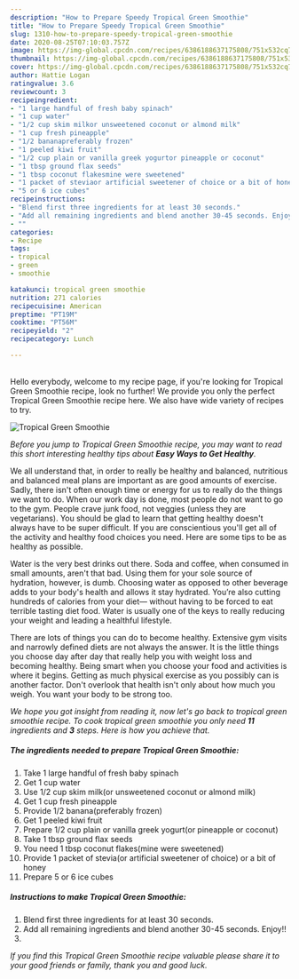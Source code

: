```yaml
---
description: "How to Prepare Speedy Tropical Green Smoothie"
title: "How to Prepare Speedy Tropical Green Smoothie"
slug: 1310-how-to-prepare-speedy-tropical-green-smoothie
date: 2020-08-25T07:10:03.757Z
image: https://img-global.cpcdn.com/recipes/6386188637175808/751x532cq70/tropical-green-smoothie-recipe-main-photo.jpg
thumbnail: https://img-global.cpcdn.com/recipes/6386188637175808/751x532cq70/tropical-green-smoothie-recipe-main-photo.jpg
cover: https://img-global.cpcdn.com/recipes/6386188637175808/751x532cq70/tropical-green-smoothie-recipe-main-photo.jpg
author: Hattie Logan
ratingvalue: 3.6
reviewcount: 3
recipeingredient:
- "1 large handful of fresh baby spinach"
- "1 cup water"
- "1/2 cup skim milkor unsweetened coconut or almond milk"
- "1 cup fresh pineapple"
- "1/2 bananapreferably frozen"
- "1 peeled kiwi fruit"
- "1/2 cup plain or vanilla greek yogurtor pineapple or coconut"
- "1 tbsp ground flax seeds"
- "1 tbsp coconut flakesmine were sweetened"
- "1 packet of steviaor artificial sweetener of choice or a bit of honey"
- "5 or 6 ice cubes"
recipeinstructions:
- "Blend first three ingredients for at least 30 seconds."
- "Add all remaining ingredients and blend another 30-45 seconds. Enjoy!!"
- ""
categories:
- Recipe
tags:
- tropical
- green
- smoothie

katakunci: tropical green smoothie 
nutrition: 271 calories
recipecuisine: American
preptime: "PT19M"
cooktime: "PT56M"
recipeyield: "2"
recipecategory: Lunch

---
```

<br>
Hello everybody, welcome to my recipe page, if you're looking for Tropical Green Smoothie recipe, look no further! We provide you only the perfect Tropical Green Smoothie recipe here. We also have wide variety of recipes to try.
<br>


![Tropical Green Smoothie](https://img-global.cpcdn.com/recipes/6386188637175808/751x532cq70/tropical-green-smoothie-recipe-main-photo.jpg)

<i>Before you jump to Tropical Green Smoothie recipe, you may want to read this short interesting healthy tips about <strong>Easy Ways to Get Healthy</strong>.</i>

We all understand that, in order to really be healthy and balanced, nutritious and balanced meal plans are important as are good amounts of exercise. Sadly, there isn't often enough time or energy for us to really do the things we want to do. When our work day is done, most people do not want to go to the gym. People crave junk food, not veggies (unless they are vegetarians). You should be glad to learn that getting healthy doesn't always have to be super difficult. If you are conscientious you'll get all of the activity and healthy food choices you need. Here are some tips to be as healthy as possible.

Water is the very best drinks out there. Soda and coffee, when consumed in small amounts, aren't that bad. Using them for your sole source of hydration, however, is dumb. Choosing water as opposed to other beverage adds to your body's health and allows it stay hydrated. You’re also cutting hundreds of calories from your diet— without having to be forced to eat terrible tasting diet food. Water is usually one of the keys to really reducing your weight and leading a healthful lifestyle.

There are lots of things you can do to become healthy. Extensive gym visits and narrowly defined diets are not always the answer. It is the little things you choose day after day that really help you with weight loss and becoming healthy. Being smart when you choose your food and activities is where it begins. Getting as much physical exercise as you possibly can is another factor. Don't overlook that health isn't only about how much you weigh. You want your body to be strong too. 


<i>We hope you got insight from reading it, now let's go back to tropical green smoothie recipe. To cook tropical green smoothie you only need <strong>11</strong> ingredients and <strong>3</strong> steps. Here is how you achieve that.
</i>

##### The ingredients needed to prepare Tropical Green Smoothie:

1. Take 1 large handful of fresh baby spinach
1. Get 1 cup water
1. Use 1/2 cup skim milk(or unsweetened coconut or almond milk)
1. Get 1 cup fresh pineapple
1. Provide 1/2 banana(preferably frozen)
1. Get 1 peeled kiwi fruit
1. Prepare 1/2 cup plain or vanilla greek yogurt(or pineapple or coconut)
1. Take 1 tbsp ground flax seeds
1. You need 1 tbsp coconut flakes(mine were sweetened)
1. Provide 1 packet of stevia(or artificial sweetener of choice) or a bit of honey
1. Prepare 5 or 6 ice cubes


##### Instructions to make Tropical Green Smoothie:

1. Blend first three ingredients for at least 30 seconds.
1. Add all remaining ingredients and blend another 30-45 seconds. Enjoy!!
1. 


<i>If you find this Tropical Green Smoothie recipe valuable please share it to your good friends or family, thank you and good luck.</i>
